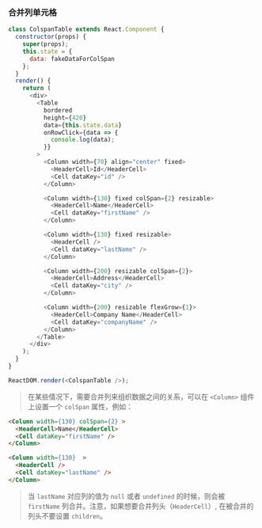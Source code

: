 ### 合并列单元格

<!--start-code-->

```js
class ColspanTable extends React.Component {
  constructor(props) {
    super(props);
    this.state = {
      data: fakeDataForColSpan
    };
  }
  render() {
    return (
      <div>
        <Table
          bordered
          height={420}
          data={this.state.data}
          onRowClick={data => {
            console.log(data);
          }}
        >
          <Column width={70} align="center" fixed>
            <HeaderCell>Id</HeaderCell>
            <Cell dataKey="id" />
          </Column>

          <Column width={130} fixed colSpan={2} resizable>
            <HeaderCell>Name</HeaderCell>
            <Cell dataKey="firstName" />
          </Column>

          <Column width={130} fixed resizable>
            <HeaderCell />
            <Cell dataKey="lastName" />
          </Column>

          <Column width={200} resizable colSpan={2}>
            <HeaderCell>Address</HeaderCell>
            <Cell dataKey="city" />
          </Column>

          <Column width={200} resizable flexGrow={1}>
            <HeaderCell>Company Name</HeaderCell>
            <Cell dataKey="companyName" />
          </Column>
        </Table>
      </div>
    );
  }
}

ReactDOM.render(<ColspanTable />);
```

<!--end-code-->

> 在某些情况下，需要合并列来组织数据之间的关系，可以在 `<Column>` 组件上设置一个 `colSpan` 属性，例如：

```html
<Column width={130} colSpan={2} >
  <HeaderCell>Name</HeaderCell>
  <Cell dataKey="firstName" />
</Column>

<Column width={130}  >
  <HeaderCell />
  <Cell dataKey="lastName" />
</Column>
```

> 当 `lastName` 对应列的值为 `null` 或者 `undefined` 的时候，则会被 `firstName` 列合并。注意，如果想要合并列头（`HeaderCell`）, 在被合并的列头不要设置 `children`。
